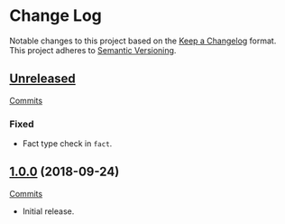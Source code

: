 # Change Log

Notable changes to this project based on the [Keep a Changelog](https://keepachangelog.com) format.
This project adheres to [Semantic Versioning](https://semver.org).


## [Unreleased](https://github.com/thebigmunch/fact-sphere/tree/master)

[Commits](https://github.com/thebigmunch/fact-sphere/compare/1.0.0...master)

### Fixed

* Fact type check in ``fact``.


## [1.0.0](https://github.com/thebigmunch/fact-sphere/releases/tag/1.0.0) (2018-09-24)

[Commits](https://github.com/thebigmunch/fact-sphere/commit/a98990ccb3339a4b2f4c32ccfd3b91db6eacb7ee)

* Initial release.
